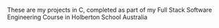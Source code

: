 These are my projects in C, completed as part of my Full Stack Software Engineering Course in Holberton School Australia
